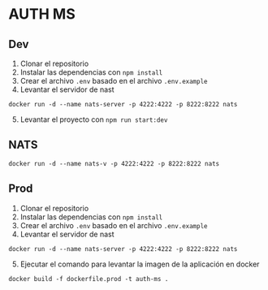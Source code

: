 # AUTH MS

## Dev

1. Clonar el repositorio
2. Instalar las dependencias con `npm install`
3. Crear el archivo `.env` basado en el archivo `.env.example`
4. Levantar el servidor de nast
```
docker run -d --name nats-server -p 4222:4222 -p 8222:8222 nats
```
5. Levantar el proyecto con `npm run start:dev`

## NATS

```
docker run -d --name nats-v -p 4222:4222 -p 8222:8222 nats
```

## Prod

1. Clonar el repositorio
2. Instalar las dependencias con `npm install`
3. Crear el archivo `.env` basado en el archivo `.env.example`
4. Levantar el servidor de nast
```
docker run -d --name nats-server -p 4222:4222 -p 8222:8222 nats
```
5. Ejecutar el comando para levantar la imagen de la aplicación en docker
```
docker build -f dockerfile.prod -t auth-ms .
```